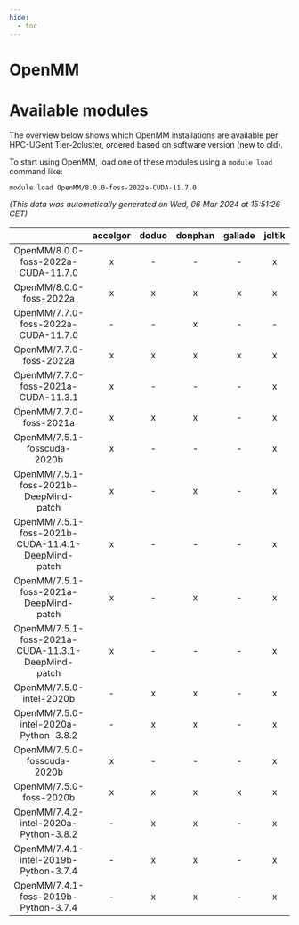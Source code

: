 ```yaml
---
hide:
  - toc
---
```


OpenMM
======

# Available modules


The overview below shows which OpenMM installations are available per HPC-UGent Tier-2cluster, ordered based on software version (new to old).

To start using OpenMM, load one of these modules using a `module load` command like:

```shell
module load OpenMM/8.0.0-foss-2022a-CUDA-11.7.0
```

*(This data was automatically generated on Wed, 06 Mar 2024 at 15:51:26 CET)*  

| |accelgor|doduo|donphan|gallade|joltik|skitty|
| :---: | :---: | :---: | :---: | :---: | :---: | :---: |
|OpenMM/8.0.0-foss-2022a-CUDA-11.7.0|x|-|-|-|x|-|
|OpenMM/8.0.0-foss-2022a|x|x|x|x|x|x|
|OpenMM/7.7.0-foss-2022a-CUDA-11.7.0|-|-|x|-|-|-|
|OpenMM/7.7.0-foss-2022a|x|x|x|x|x|x|
|OpenMM/7.7.0-foss-2021a-CUDA-11.3.1|x|-|-|-|x|-|
|OpenMM/7.7.0-foss-2021a|x|x|x|-|x|x|
|OpenMM/7.5.1-fosscuda-2020b|x|-|-|-|x|-|
|OpenMM/7.5.1-foss-2021b-DeepMind-patch|x|-|x|-|x|-|
|OpenMM/7.5.1-foss-2021b-CUDA-11.4.1-DeepMind-patch|x|-|-|-|x|-|
|OpenMM/7.5.1-foss-2021a-DeepMind-patch|x|-|x|-|x|-|
|OpenMM/7.5.1-foss-2021a-CUDA-11.3.1-DeepMind-patch|x|-|-|-|x|-|
|OpenMM/7.5.0-intel-2020b|-|x|x|-|x|x|
|OpenMM/7.5.0-intel-2020a-Python-3.8.2|-|x|x|-|x|x|
|OpenMM/7.5.0-fosscuda-2020b|x|-|-|-|x|-|
|OpenMM/7.5.0-foss-2020b|x|x|x|x|x|x|
|OpenMM/7.4.2-intel-2020a-Python-3.8.2|-|x|x|-|x|x|
|OpenMM/7.4.1-intel-2019b-Python-3.7.4|-|x|x|-|x|x|
|OpenMM/7.4.1-foss-2019b-Python-3.7.4|-|x|x|-|x|x|
